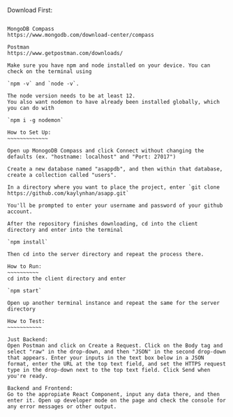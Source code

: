 Download First:
~~~~~~~~~~~~~~~

MongoDB Compass
https://www.mongodb.com/download-center/compass

Postman
https://www.getpostman.com/downloads/

Make sure you have npm and node installed on your device. You can check on the terminal using

`npm -v` and `node -v`. 

The node version needs to be at least 12. 
You also want nodemon to have already been installed globally, which you can do with 

`npm i -g nodemon`

How to Set Up:
~~~~~~~~~~~~~

Open up MonogoDB Compass and click Connect without changing the defaults (ex. "hostname: localhost" and "Port: 27017")

Create a new database named "asappdb", and then within that database, create a collection called "users".

In a directory where you want to place the project, enter `git clone https://github.com/kaylynhan/asapp.git`

You'll be prompted to enter your username and password of your github account.

After the repository finishes downloading, cd into the client directory and enter into the terminal 

`npm install`

Then cd into the server directory and repeat the process there.

How to Run:
~~~~~~~~~~
cd into the client directory and enter 

`npm start`

Open up another terminal instance and repeat the same for the server directory

How to Test:
~~~~~~~~~~~

Just Backend:
Open Postman and click on Create a Request. Click on the Body tag and select "raw" in the drop-down, and then "JSON" in the second drop-down that appears. Enter your inputs in the text box below in a JSON format, enter the URL at the top text field, and set the HTTPS request type in the drop-down next to the top text field. Click Send when you're ready.

Backend and Frontend:
Go to the appropiate React Component, input any data there, and then enter it. Open up developer mode on the page and check the console for any error messages or other output.

